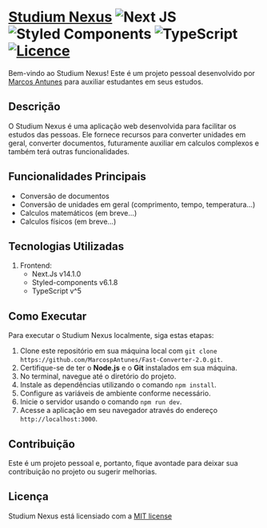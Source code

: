 # [Studium Nexus](https://studium-nexus.vercel.app/) ![Next JS](https://img.shields.io/badge/Next-black?style=for-the-badge&logo=next.js&logoColor=white) ![Styled Components](https://img.shields.io/badge/styled--components-DB7093?style=for-the-badge&logo=styled-components&logoColor=white) ![TypeScript](https://img.shields.io/badge/typescript-%23007ACC.svg?style=for-the-badge&logo=typescript&logoColor=white) [![Licence](https://img.shields.io/github/license/Ileriayo/markdown-badges?style=for-the-badge)](./LICENSE)

Bem-vindo ao Studium Nexus! Este é um projeto pessoal desenvolvido por [Marcos Antunes](https://github.com/MarcospAntunes) para auxiliar estudantes em seus estudos.

## Descrição

O Studium Nexus é uma aplicação web desenvolvida para facilitar os estudos das pessoas. Ele fornece recursos para converter unidades em geral, converter documentos, futuramente auxiliar em calculos complexos e também terá outras funcionalidades.

## Funcionalidades Principais

- Conversão de documentos
- Conversão de unidades em geral (comprimento, tempo, temperatura...)
- Calculos matemáticos (em breve...)
- Calculos físicos (em breve...)

## Tecnologias Utilizadas

1. Frontend: 
   - Next.Js v14.1.0
   - Styled-components v6.1.8
   - TypeScript v^5

## Como Executar

Para executar o Studium Nexus localmente, siga estas etapas:

1. Clone este repositório em sua máquina local com `git clone https://github.com/MarcospAntunes/Fast-Converter-2.0.git`.
2. Certifique-se de ter o **Node.js** e o **Git** instalados em sua máquina.
3. No terminal, navegue até o diretório do projeto.
4. Instale as dependências utilizando o comando `npm install`.
5. Configure as variáveis de ambiente conforme necessário.
6. Inicie o servidor usando o comando `npm run dev`.
7. Acesse a aplicação em seu navegador através do endereço `http://localhost:3000`.

## Contribuição

Este é um projeto pessoal e, portanto, fique avontade para deixar sua contribuição no projeto ou sugerir melhorias.

## Licença

Studium Nexus está licensiado com a [MIT license](./LICENSE)
